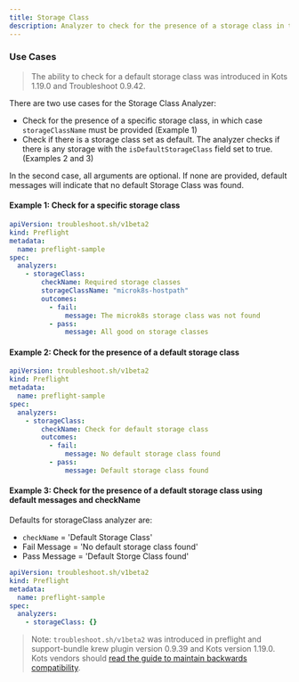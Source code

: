 ```yaml
---
title: Storage Class
description: Analyzer to check for the presence of a storage class in the cluster
---
```


### Use Cases

> The ability to check for a default storage class was introduced in Kots 1.19.0 and Troubleshoot 0.9.42.

There are two use cases for the Storage Class Analyzer:

- Check for the presence of a specific storage class, in which case ```storageClassName``` must be provided (Example 1)
- Check if there is a storage class set as default. The analyzer checks if there is any storage with the ```isDefaultStorageClass``` field set to true. (Examples 2 and 3)

In the second case, all arguments are optional. If none are provided, default messages will indicate that no default Storage Class was found.

#### Example 1: Check for a specific storage class

```yaml
apiVersion: troubleshoot.sh/v1beta2
kind: Preflight
metadata:
  name: preflight-sample
spec:
  analyzers:
    - storageClass:
        checkName: Required storage classes
        storageClassName: "microk8s-hostpath"
        outcomes:
          - fail:
              message: The microk8s storage class was not found
          - pass:
              message: All good on storage classes
```

#### Example 2: Check for the presence of a default storage class

```yaml
apiVersion: troubleshoot.sh/v1beta2
kind: Preflight
metadata:
  name: preflight-sample
spec:
  analyzers:
    - storageClass:
        checkName: Check for default storage class
        outcomes:
          - fail:
              message: No default storage class found
          - pass:
              message: Default storage class found
```
#### Example 3: Check for the presence of a default storage class using default messages and checkName

Defaults for storageClass analyzer are:
  - ```checkName``` = 'Default Storage Class'
  - Fail Message = 'No default storage class found'
  - Pass Message = 'Default Storge Class found'

```yaml
apiVersion: troubleshoot.sh/v1beta2
kind: Preflight
metadata:
  name: preflight-sample
spec:
  analyzers:
    - storageClass: {}
```

> Note: `troubleshoot.sh/v1beta2` was introduced in preflight and support-bundle krew plugin version 0.9.39 and Kots version 1.19.0. Kots vendors should [read the guide to maintain backwards compatibility](/v1beta2/).
